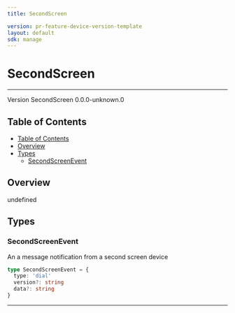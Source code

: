 ```yaml
---
title: SecondScreen

version: pr-feature-device-version-template
layout: default
sdk: manage
---
```


# SecondScreen

---

Version SecondScreen 0.0.0-unknown.0

## Table of Contents

- [Table of Contents](#table-of-contents)
- [Overview](#overview)
- [Types](#types)
  - [SecondScreenEvent](#secondscreenevent)

## Overview

undefined

## Types

### SecondScreenEvent

An a message notification from a second screen device

```typescript
type SecondScreenEvent = {
  type: 'dial'
  version?: string
  data?: string
}
```

---
